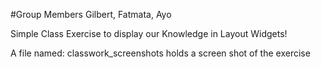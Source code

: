 #Group Members
Gilbert, Fatmata, Ayo

Simple Class Exercise to display our Knowledge in Layout Widgets!

A file named: classwork_screenshots holds a screen shot of the exercise

